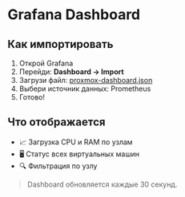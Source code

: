 # Grafana Dashboard

## Как импортировать

1. Открой Grafana
2. Перейди: **Dashboard → Import**
3. Загрузи файл: [proxmox-dashboard.json](https://raw.githubusercontent.com/Trytonottry/proxmox_monitor/main/grafana/proxmox-dashboard.json)
4. Выбери источник данных: Prometheus
5. Готово!

## Что отображается

- 📈 Загрузка CPU и RAM по узлам
- 🖥️ Статус всех виртуальных машин
- 🔍 Фильтрация по узлу

> Dashboard обновляется каждые 30 секунд.